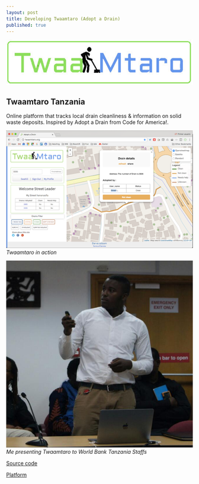```yaml
---
layout: post
title: Developing Twaamtaro (Adopt a Drain)
published: true
---
```




![](https://raw.githubusercontent.com/samweli/jekyll-now/master/images/twaamtaro_logo.png)

## Twaamtaro Tanzania

Online platform that tracks local drain cleanliness & information on solid waste deposits.
Inspired by Adopt a Drain from Code for America!.

![Twaamtaro in action](https://raw.githubusercontent.com/samweli/jekyll-now/master/images/twaamtaro_in_action.png)
_Twaamtaro in action_

![Me presenting Twaamtaro to World Bank Tanzania Staffs](https://raw.githubusercontent.com/samweli/jekyll-now/master/images/twaamtaro_pres.jpg)
_Me presenting Twaamtaro to World Bank Tanzania Staffs_

[Source code](https://github.com/Samweli/twaamtaro)

[Platform](https://twaamtaro.org)



